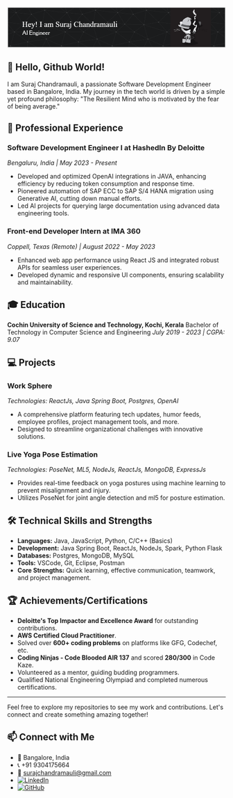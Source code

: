 ![Header](./github-header-image.png)


## 👋 Hello, Github World!

I am Suraj Chandramauli, a passionate Software Development Engineer based in Bangalore, India. My journey in the tech world is driven by a simple yet profound philosophy: "The Resilient Mind who is motivated by the fear of being average."

## 🏢 Professional Experience

### Software Development Engineer I at HashedIn By Deloitte
*Bengaluru, India | May 2023 - Present*

- Developed and optimized OpenAI integrations in JAVA, enhancing efficiency by reducing token consumption and response time.
- Pioneered automation of SAP ECC to SAP S/4 HANA migration using Generative AI, cutting down manual efforts.
- Led AI projects for querying large documentation using advanced data engineering tools.

### Front-end Developer Intern at IMA 360
*Coppell, Texas (Remote) | August 2022 - May 2023*

- Enhanced web app performance using React JS and integrated robust APIs for seamless user experiences.
- Developed dynamic and responsive UI components, ensuring scalability and maintainability.

## 🎓 Education

**Cochin University of Science and Technology, Kochi, Kerala** 
Bachelor of Technology in Computer Science and Engineering 
*July 2019 - 2023 | CGPA: 9.07*

## 💻 Projects

### Work Sphere
*Technologies: ReactJs, Java Spring Boot, Postgres, OpenAI*

- A comprehensive platform featuring tech updates, humor feeds, employee profiles, project management tools, and more.
- Designed to streamline organizational challenges with innovative solutions.

### Live Yoga Pose Estimation
*Technologies: PoseNet, ML5, NodeJs, ReactJs, MongoDB, ExpressJs*

- Provides real-time feedback on yoga postures using machine learning to prevent misalignment and injury.
- Utilizes PoseNet for joint angle detection and ml5 for posture estimation.

## 🛠 Technical Skills and Strengths

- **Languages:** Java, JavaScript, Python, C/C++ (Basics)
- **Development:** Java Spring Boot, ReactJs, NodeJs, Spark, Python Flask
- **Databases:** Postgres, MongoDB, MySQL
- **Tools:** VSCode, Git, Eclipse, Postman
- **Core Strengths:** Quick learning, effective communication, teamwork, and project management.

## 🏆 Achievements/Certifications

- **Deloitte's Top Impactor and Excellence Award** for outstanding contributions.
- **AWS Certified Cloud Practitioner**.
- Solved over **600+ coding problems** on platforms like GFG, Codechef, etc.
- **Coding Ninjas - Code Blooded AIR 137** and scored **280/300** in Code Kaze.
- Volunteered as a mentor, guiding budding programmers.
- Qualified National Engineering Olympiad and completed numerous certifications.

---

Feel free to explore my repositories to see my work and contributions. Let's connect and create something amazing together!
## 📫 Connect with Me

- 📍 Bangalore, India
- 📞 +91 9304175664
- 📧 [surajchandramauli@gmail.com](mailto:surajchandramauli@gmail.com)
- [![LinkedIn](https://img.shields.io/badge/LinkedIn-Connect-blue)](https://www.linkedin.com/in/surajchandramauli/)
- [![GitHub](https://img.shields.io/badge/GitHub-Follow-black)](https://github.com/SurajChandramauli)
